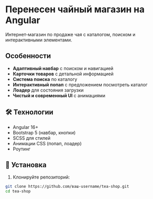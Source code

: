 # Перенесен чайный магазин на Angular

Интернет-магазин по продаже чая с каталогом, поиском и интерактивными элементами.

## Особенности

- **Адаптивный навбар** с поиском и навигацией
- **Карточки товаров** с детальной информацией
- **Система поиска** по каталогу
- **Интерактивный попап** с предложением посмотреть каталог
- **Лоадер** для состояния загрузки
- **Чистый и современный UI** с анимациями

## 🛠 Технологии

- Angular 16+
- Bootstrap 5 (навбар, кнопки)
- SCSS для стилей
- Анимации CSS (попап, лоадер)
- Роутинг 

## 🚀 Установка

1. Клонируйте репозиторий:
```bash
git clone https://github.com/ваш-username/tea-shop.git
cd tea-shop
